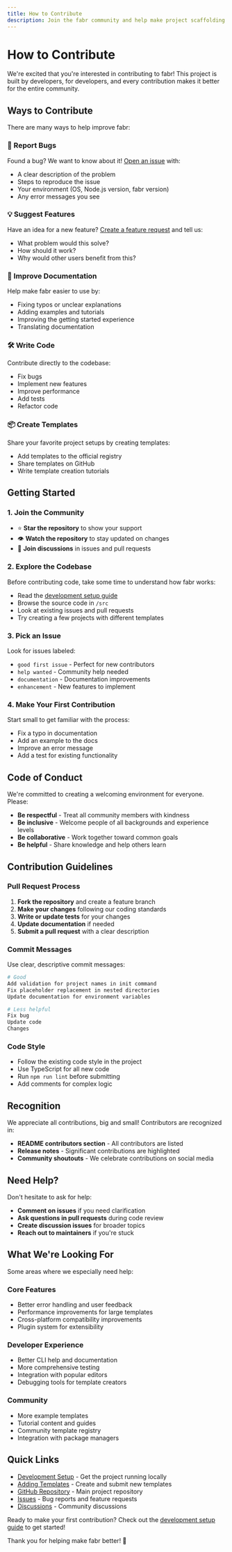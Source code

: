```yaml
---
title: How to Contribute
description: Join the fabr community and help make project scaffolding better for everyone
---
```


# How to Contribute

We're excited that you're interested in contributing to fabr! This project is built by developers, for developers, and every contribution makes it better for the entire community.

## Ways to Contribute

There are many ways to help improve fabr:

### 🐛 Report Bugs

Found a bug? We want to know about it! [Open an issue](https://github.com/yashjawale/fabr/issues/new) with:

- A clear description of the problem
- Steps to reproduce the issue
- Your environment (OS, Node.js version, fabr version)
- Any error messages you see

### 💡 Suggest Features

Have an idea for a new feature? [Create a feature request](https://github.com/yashjawale/fabr/issues/new) and tell us:

- What problem would this solve?
- How should it work?
- Why would other users benefit from this?

### 📝 Improve Documentation

Help make fabr easier to use by:

- Fixing typos or unclear explanations
- Adding examples and tutorials
- Improving the getting started experience
- Translating documentation

### 🛠 Write Code

Contribute directly to the codebase:

- Fix bugs
- Implement new features
- Improve performance
- Add tests
- Refactor code

### 📦 Create Templates

Share your favorite project setups by creating templates:

- Add templates to the official registry
- Share templates on GitHub
- Write template creation tutorials

## Getting Started

### 1. Join the Community

- ⭐ **Star the repository** to show your support
- 👁 **Watch the repository** to stay updated on changes
- 💬 **Join discussions** in issues and pull requests

### 2. Explore the Codebase

Before contributing code, take some time to understand how fabr works:

- Read the [development setup guide](/contributing/development)
- Browse the source code in `/src`
- Look at existing issues and pull requests
- Try creating a few projects with different templates

### 3. Pick an Issue

Look for issues labeled:

- `good first issue` - Perfect for new contributors
- `help wanted` - Community help needed
- `documentation` - Documentation improvements
- `enhancement` - New features to implement

### 4. Make Your First Contribution

Start small to get familiar with the process:

- Fix a typo in documentation
- Add an example to the docs
- Improve an error message
- Add a test for existing functionality

## Code of Conduct

We're committed to creating a welcoming environment for everyone. Please:

- **Be respectful** - Treat all community members with kindness
- **Be inclusive** - Welcome people of all backgrounds and experience levels
- **Be collaborative** - Work together toward common goals
- **Be helpful** - Share knowledge and help others learn

## Contribution Guidelines

### Pull Request Process

1. **Fork the repository** and create a feature branch
2. **Make your changes** following our coding standards
3. **Write or update tests** for your changes
4. **Update documentation** if needed
5. **Submit a pull request** with a clear description

### Commit Messages

Use clear, descriptive commit messages:

```bash
# Good
Add validation for project names in init command
Fix placeholder replacement in nested directories
Update documentation for environment variables

# Less helpful
Fix bug
Update code
Changes
```

### Code Style

- Follow the existing code style in the project
- Use TypeScript for all new code
- Run `npm run lint` before submitting
- Add comments for complex logic

## Recognition

We appreciate all contributions, big and small! Contributors are recognized in:

- **README contributors section** - All contributors are listed
- **Release notes** - Significant contributions are highlighted
- **Community shoutouts** - We celebrate contributions on social media

## Need Help?

Don't hesitate to ask for help:

- **Comment on issues** if you need clarification
- **Ask questions in pull requests** during code review
- **Create discussion issues** for broader topics
- **Reach out to maintainers** if you're stuck

## What We're Looking For

Some areas where we especially need help:

### Core Features

- Better error handling and user feedback
- Performance improvements for large templates
- Cross-platform compatibility improvements
- Plugin system for extensibility

### Developer Experience

- Better CLI help and documentation
- More comprehensive testing
- Integration with popular editors
- Debugging tools for template creators

### Community

- More example templates
- Tutorial content and guides
- Community template registry
- Integration with package managers

## Quick Links

- [Development Setup](/contributing/development) - Get the project running locally
- [Adding Templates](/contributing/templates) - Create and submit new templates
- [GitHub Repository](https://github.com/yashjawale/fabr) - Main project repository
- [Issues](https://github.com/yashjawale/fabr/issues) - Bug reports and feature requests
- [Discussions](https://github.com/yashjawale/fabr/discussions) - Community discussions

Ready to make your first contribution? Check out the [development setup guide](/contributing/development) to get started!

Thank you for helping make fabr better! 🚀
